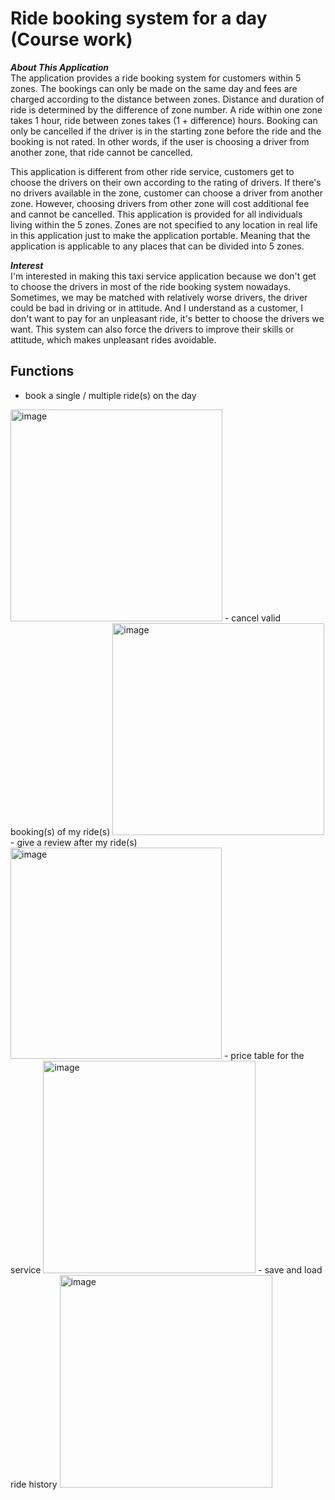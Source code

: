 # Ride booking system for a day (Course work)


***About This Application*** \
The application provides a ride booking system for customers within 5 zones. 
The bookings can only be made on the same day and fees are charged according to the distance between zones. 
Distance and duration of ride is determined by the difference of zone number.
A ride within one zone takes 1 hour, ride between zones takes (1 + difference) hours. 
Booking can only be cancelled if the driver is in the starting zone before the ride and the booking is not rated.
In other words, if the user is choosing a driver from another zone, that ride cannot be cancelled.

This application is different from other ride service, customers get to choose the drivers on their own according to the rating of drivers.
If there's no drivers available in the zone, customer can choose a driver from another zone. 
However, choosing drivers from other zone will cost additional fee and cannot be cancelled.
This application is provided for all individuals living within the 5 zones.
Zones are not specified to any location in real life in this application just to make the application portable.
Meaning that the application is applicable to any places that can be divided into 5 zones.

***Interest*** \
I'm interested in making this taxi service application because we don't get to choose the drivers in most of the ride booking system nowadays.
Sometimes, we may be matched with relatively worse drivers, the driver could be bad in driving or in attitude.
And I understand as a customer, I don't want to pay for an unpleasant ride, it's better to choose the drivers we want.
This system can also force the drivers to improve their skills or attitude, which makes unpleasant rides avoidable.


##  Functions 
- book a single / multiple ride(s) on the day
<img width="339" alt="image" src="https://user-images.githubusercontent.com/91409130/166129253-1ae76d11-a990-45df-bc0f-456211bc528f.png">
- cancel valid booking(s) of my ride(s)
<img width="339" alt="image" src="https://user-images.githubusercontent.com/91409130/166129245-53e4431e-1342-4d04-bd61-5abab72935b0.png">
- give a review after my ride(s)
<img width="338" alt="image" src="https://user-images.githubusercontent.com/91409130/166129236-2e9b727c-98e1-4b50-b695-ed0b4b5f0b6f.png">
- price table for the service
<img width="340" alt="image" src="https://user-images.githubusercontent.com/91409130/166129203-ae9b4dcf-3ad1-4009-a1c2-d9ba3cc269f1.png">
- save and load ride history
<img width="340" alt="image" src="https://user-images.githubusercontent.com/91409130/166129093-431efc99-38d9-4247-bb7f-bfec50a13ae3.png">








